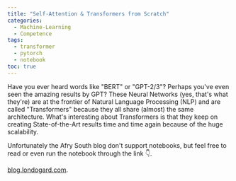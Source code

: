 ```yaml
---
title: "Self-Attention & Transformers from Scratch"
categories:
  - Machine-Learning
  - Competence
tags:
  - transformer
  - pytorch
  - notebook
toc: true
---
```


Have you ever heard words like "BERT" or "GPT-2/3"? Perhaps you've even seen the amazing results by GPT?
These Neural Networks (yes, that's what they're) are at the frontier of Natural Language Processing (NLP) and are called "Transformers" because they all share (almost) the same architecture.
What's interesting about Transformers is that they keep on creating State-of-the-Art results time and time again because of the huge scalability.


Unfortunately the Afry South blog don't support notebooks, but feel free to read or even run the notebook through the link 👇.  

[blog.londogard.com](https://blog.londogard.com/nlp/deep-learning/2021/02/18/transformers-explained.html).
